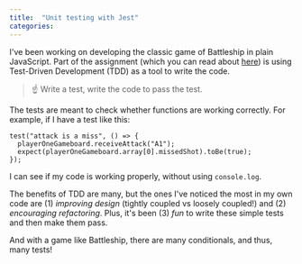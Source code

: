 ```yaml
---
title:  "Unit testing with Jest"
categories: 
---
```


I've been working on developing the classic game of Battleship in plain JavaScript. Part of the assignment (which you can read about [here](https://www.theodinproject.com/paths/full-stack-javascript/courses/javascript/lessons/battleship)) is using Test-Driven Development (TDD) as a tool to write the code.

> ☝️ Write a test, write the code to pass the test.

The tests are meant to check whether functions are working correctly. For example, if I have a test like this:

```
test("attack is a miss", () => {
  playerOneGameboard.receiveAttack("A1");
  expect(playerOneGameboard.array[0].missedShot).toBe(true);
});
```

I can see if my code is working properly, without using `console.log`. 

The benefits of TDD are many, but the ones I've noticed the most in my own code are (1) *improving design* (tightly coupled vs loosely coupled!) and (2) *encouraging refactoring*. Plus, it's been (3) *fun* to write these simple tests and then make them pass.

And with a game like Battleship, there are many conditionals, and thus, many tests!